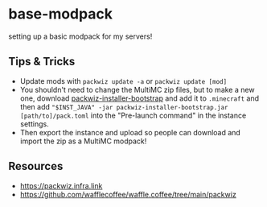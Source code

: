 # base-modpack
setting up a basic modpack for my servers!

## Tips & Tricks

- Update mods with `packwiz update -a` or `packwiz update [mod]`
- You shouldn't need to change the MultiMC zip files, but to make a new one, download [packwiz-installer-bootstrap]() and add it to `.minecraft` and then add `"$INST_JAVA" -jar packwiz-installer-bootstrap.jar [path/to]/pack.toml` into the "Pre-launch command" in the instance settings.
- Then export the instance and upload so people can download and import the zip as a MultiMC modpack!

## Resources

- <https://packwiz.infra.link>
- <https://github.com/wafflecoffee/waffle.coffee/tree/main/packwiz>